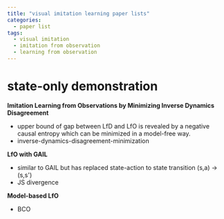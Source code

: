 ```yaml
---
title: "visual imitation learning paper lists"
categories:
  - paper list
tags:
  - visual imitation
  - imitation from observation
  - learning from observation
---
```


# state-only demonstration

**Imitation Learning from Observations by Minimizing Inverse Dynamics Disagreement**

- upper bound of gap between LfD and LfO is revealed by a negative causal entropy which can be minimized in a model-free way.
- inverse-dynamics-disagreement-minimization

**LfO with GAIL**

- similar to GAIL but has replaced state-action to state transition (s,a) -> (s,s')
- JS divergence

**Model-based LfO**

- BCO 
